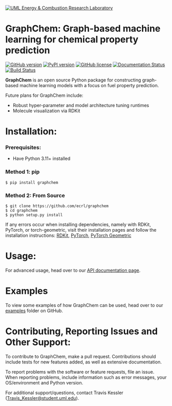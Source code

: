[![UML Energy & Combustion Research Laboratory](https://sites.uml.edu/hunter-mack/files/2021/11/ECRL_final.png)](http://faculty.uml.edu/Hunter_Mack/)

# GraphChem: Graph-based machine learning for chemical property prediction

[![GitHub version](https://badge.fury.io/gh/ecrl%2FGraphChem.svg)](https://badge.fury.io/gh/ecrl%2FGraphChem)
[![PyPI version](https://badge.fury.io/py/graphchem.svg)](https://badge.fury.io/py/graphchem)
[![GitHub license](https://img.shields.io/badge/license-MIT-blue.svg)](https://raw.githubusercontent.com/ecrl/GraphChem/master/LICENSE.txt)
[![Documentation Status](https://readthedocs.org/projects/graphchem/badge/?version=latest)](https://graphchem.readthedocs.io/en/latest/?badge=latest)
[![Build Status](https://dev.azure.com/uml-ecrl/package-management/_apis/build/status%2Fecrl.graphchem?branchName=master)](https://dev.azure.com/uml-ecrl/package-management/_build/latest?definitionId=6&branchName=master)

**GraphChem** is an open source Python package for constructing graph-based machine learning models with a focus on fuel property prediction. 

Future plans for GraphChem include:
- Robust hyper-parameter and model architecture tuning runtimes
- Molecule visualization via RDKit

# Installation:

### Prerequisites:
- Have Python 3.11+ installed

### Method 1: pip
```
$ pip install graphchem
```

### Method 2: From Source
```
$ git clone https://github.com/ecrl/graphchem
$ cd graphchem
$ python setup.py install
```

If any errors occur when installing dependencies, namely with RDKit, PyTorch, or torch-geometric, visit their installation pages and follow the installation instructions: [RDKit](https://www.rdkit.org/docs/Install.html), [PyTorch](https://pytorch.org/get-started/locally/), [PyTorch Geometric](https://pytorch-geometric.readthedocs.io/en/latest/notes/installation.html)

# Usage:

For advanced usage, head over to our [API documentation page](https://graphchem.readthedocs.io/en/latest/).

# Examples

To view some examples of how GraphChem can be used, head over to our [examples](https://github.com/ecrl/graphchem/tree/master/examples) folder on GitHub.

# Contributing, Reporting Issues and Other Support:

To contribute to GraphChem, make a pull request. Contributions should include tests for new features added, as well as extensive documentation.

To report problems with the software or feature requests, file an issue. When reporting problems, include information such as error messages, your OS/environment and Python version.

For additional support/questions, contact Travis Kessler (Travis_Kessler@student.uml.edu).
